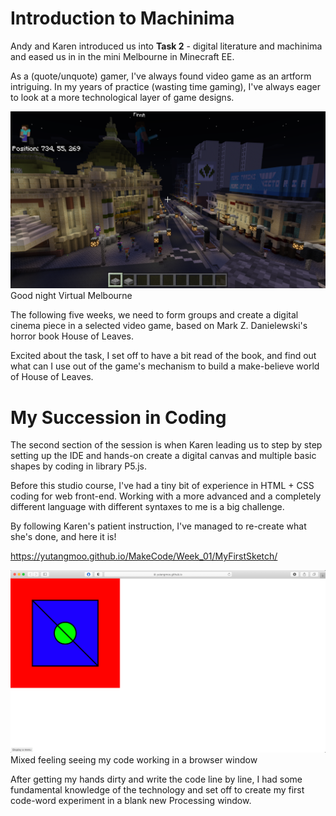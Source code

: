 # Introduction to Machinima

Andy and Karen introduced us into **Task 2** - digital literature and machinima and eased us in in the mini Melbourne in Minecraft EE.

As a (quote/unquote) gamer, I've always found video game as an artform intriguing. In my years of practice (wasting time gaming), I've always eager to look at a more technological layer of game designs. 

![Week1_MC_Yutang](https://github.com/YutangMoo/MakeCode/blob/master/Week_01/Images/Week1_MC_Yutang.jpg)
Good night Virtual Melbourne

The following five weeks, we need to form groups and create a digital cinema piece in a selected video game, based on Mark Z. Danielewski's horror book House of Leaves. 

Excited about the task, I set off to have a bit read of the book, and find out what can I use out of the game's mechanism to build a make-believe world of House of Leaves.



# My Succession in Coding

The second section of the session is when Karen leading us to step by step setting up the IDE and hands-on create a digital canvas and multiple basic shapes by coding in library P5.js. 

Before this studio course, I've had a tiny bit of experience in HTML + CSS coding for web front-end. Working with a more advanced and a completely different language with different syntaxes to me is a big challenge.

By following Karen's patient instruction, I've managed to re-create what she's done, and here it is!

https://yutangmoo.github.io/MakeCode/Week_01/MyFirstSketch/ 

![Week1_Coding_Yutang](https://github.com/YutangMoo/MakeCode/blob/master/Week_01/Images/Week1_Coding_Yutang.png)
Mixed feeling seeing my code working in a browser window

After getting my hands dirty and write the code line by line, I had some fundamental knowledge of the technology and set off to create my first code-word experiment in a blank new Processing window.